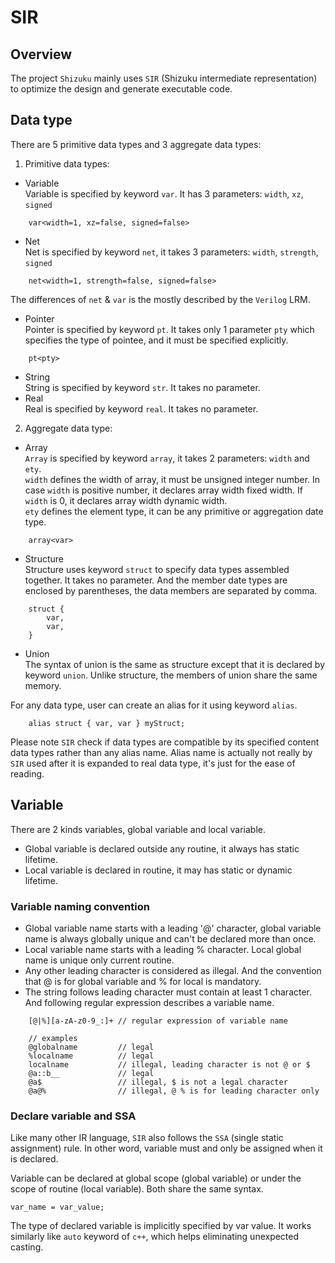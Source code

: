 # SIR
## Overview
The project `Shizuku` mainly uses `SIR` (Shizuku intermediate representation) to optimize the design and generate executable code.

## Data type
There are 5 primitive data types and 3 aggregate data types:

1. Primitive data types:
* Variable  
Variable is specified by keyword `var`. It has 3 parameters: `width`, `xz`, `signed`
```
	var<width=1, xz=false, signed=false>
```
* Net  
Net is specified by keyword `net`, it takes 3 parameters:
`width`, `strength`, `signed`
```
	net<width=1, strength=false, signed=false>
```
The differences of `net` & `var` is the mostly described by the `Verilog` LRM.

* Pointer  
Pointer is specified by keyword `pt`. It takes only 1 parameter `pty` which specifies the type of pointee, and it must be specified explicitly.
```
	pt<pty>
```
* String  
String is specified by keyword `str`. It takes no parameter.
* Real  
Real is specified by keyword `real`. It takes no parameter.

2. Aggregate data type: 
* Array  
`Array` is specified by keyword `array`, it takes 2 parameters:
`width` and `ety`.  
`width` defines the width of array, it must be unsigned integer number. In case `width` is positive number, it declares array width fixed width. If `width` is 0, it declares array width dynamic width.  
`ety` defines the element type, it can be any primitive or aggregation date type.
```
	array<var>
```
* Structure  
Structure uses keyword `struct` to specify data types assembled together. It takes no parameter. And the member date types are enclosed by parentheses, the data members are separated by comma.
```
	struct {
		var,
		var,
	}
```
* Union  
The syntax of union is the same as structure except that it is declared by keyword `union`. Unlike structure, the members of union share the same memory.  

For any data type, user can create an alias for it using keyword `alias`.  
```
	alias struct { var, var } myStruct;
``` 
Please note `SIR` check if data types are compatible by its specified content data types rather than any alias name. Alias name is actually not really by `SIR` used after it is expanded to real data type, it's just for the ease of reading.

## Variable
There are 2 kinds variables, global variable and local variable.

* Global variable is declared outside any routine, it always has static lifetime.
* Local variable is declared in routine, it may has static or dynamic lifetime.

### Variable naming convention
* Global variable name starts with a leading '@' character, global variable name is always globally unique and can't be declared more than once. 
* Local variable name starts with a leading % character. Local global name is unique only current routine. 
* Any other leading character is considered as illegal. And the convention that @ is for global variable and % for local is mandatory.  
* The string follows leading character must contain at least 1 character. And following regular expression describes a variable name.
```
	[@|%][a-zA-z0-9_:]+	// regular expression of variable name

	// examples
	@globalname			// legal
	%localname			// legal
	localname			// illegal, leading character is not @ or $
	@a::b__				// legal
	@a$					// illegal, $ is not a legal character
	@a@%				// illegal, @ % is for leading character only
```

### Declare variable and SSA
Like many other IR language, `SIR` also follows the `SSA` (single static assignment) rule. In other word, variable must and only be assigned when it is declared.

Variable can be declared at global scope (global variable) or under the scope of routine (local variable). Both share the same syntax.
```
var_name = var_value;
```
The type of declared variable is implicitly specified by var value. It works similarly like `auto` keyword of `c++`, which helps eliminating unexpected casting.

